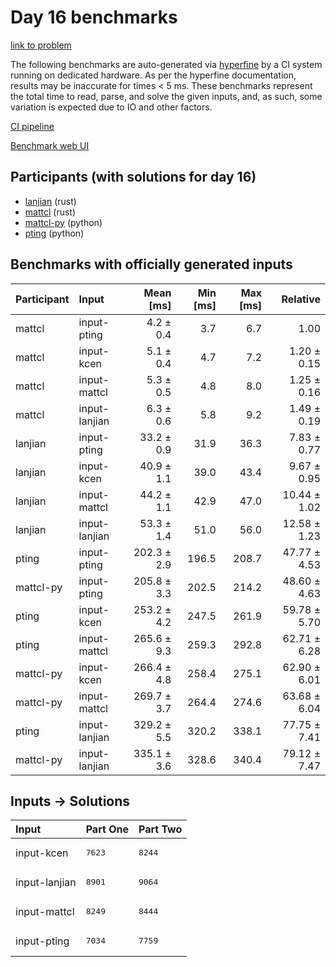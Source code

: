 # Day 16 benchmarks

[link to problem](https://adventofcode.com/2023/day/16)

The following benchmarks are auto-generated via
[hyperfine](https://github.com/sharkdp/hyperfine) by a CI system running on
dedicated hardware. As per the hyperfine documentation, results may be
inaccurate for times < 5 ms. These benchmarks represent the total time to read,
parse, and solve the given inputs, and, as such, some variation is expected due
to IO and other factors.

[CI pipeline](http://ci.papercode.net:8080/teams/main/pipelines/aoc2023)

[Benchmark web UI](https://aoc.ancalagon.black)


## Participants (with solutions for day 16)

- [lanjian](https://github.com/lanjian/aoc-2023) (rust)
- [mattcl](https://github.com/mattcl/aoc2023) (rust)
- [mattcl-py](https://github.com/mattcl/aoc2023-py) (python)
- [pting](https://github.com/pting/aoc2023) (python)


## Benchmarks with officially generated inputs

| Participant | Input | Mean [ms] | Min [ms] | Max [ms] | Relative |
|:---|:---|---:|---:|---:|---:|
| mattcl | input-pting | 4.2 ± 0.4 | 3.7 | 6.7 | 1.00 |
| mattcl | input-kcen | 5.1 ± 0.4 | 4.7 | 7.2 | 1.20 ± 0.15 |
| mattcl | input-mattcl | 5.3 ± 0.5 | 4.8 | 8.0 | 1.25 ± 0.16 |
| mattcl | input-lanjian | 6.3 ± 0.6 | 5.8 | 9.2 | 1.49 ± 0.19 |
| lanjian | input-pting | 33.2 ± 0.9 | 31.9 | 36.3 | 7.83 ± 0.77 |
| lanjian | input-kcen | 40.9 ± 1.1 | 39.0 | 43.4 | 9.67 ± 0.95 |
| lanjian | input-mattcl | 44.2 ± 1.1 | 42.9 | 47.0 | 10.44 ± 1.02 |
| lanjian | input-lanjian | 53.3 ± 1.4 | 51.0 | 56.0 | 12.58 ± 1.23 |
| pting | input-pting | 202.3 ± 2.9 | 196.5 | 208.7 | 47.77 ± 4.53 |
| mattcl-py | input-pting | 205.8 ± 3.3 | 202.5 | 214.2 | 48.60 ± 4.63 |
| pting | input-kcen | 253.2 ± 4.2 | 247.5 | 261.9 | 59.78 ± 5.70 |
| pting | input-mattcl | 265.6 ± 9.3 | 259.3 | 292.8 | 62.71 ± 6.28 |
| mattcl-py | input-kcen | 266.4 ± 4.8 | 258.4 | 275.1 | 62.90 ± 6.01 |
| mattcl-py | input-mattcl | 269.7 ± 3.7 | 264.4 | 274.6 | 63.68 ± 6.04 |
| pting | input-lanjian | 329.2 ± 5.5 | 320.2 | 338.1 | 77.75 ± 7.41 |
| mattcl-py | input-lanjian | 335.1 ± 3.6 | 328.6 | 340.4 | 79.12 ± 7.47 |


## Inputs -> Solutions

| Input | Part One | Part Two |
|:---|:---|:---|
|input-kcen|<pre>7623</pre>|<pre>8244</pre>|
|input-lanjian|<pre>8901</pre>|<pre>9064</pre>|
|input-mattcl|<pre>8249</pre>|<pre>8444</pre>|
|input-pting|<pre>7034</pre>|<pre>7759</pre>|